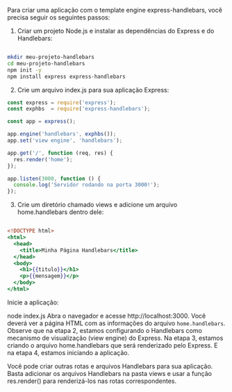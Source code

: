 Para criar uma aplicação com o template engine express-handlebars, você precisa seguir os seguintes passos:

1. Criar um projeto Node.js e instalar as dependências do Express e do Handlebars:
```bash

mkdir meu-projeto-handlebars
cd meu-projeto-handlebars
npm init -y
npm install express express-handlebars
```

2. Crie um arquivo index.js para sua aplicação Express:
```javascript
const express = require('express');
const exphbs  = require('express-handlebars');

const app = express();

app.engine('handlebars', exphbs());
app.set('view engine', 'handlebars');

app.get('/', function (req, res) {
  res.render('home');
});

app.listen(3000, function () {
  console.log('Servidor rodando na porta 3000!');
});
```

3. Crie um diretório chamado views e adicione um arquivo home.handlebars dentro dele:
```handlebars

<!DOCTYPE html>
<html>
  <head>
    <title>Minha Página Handlebars</title>
  </head>
  <body>
    <h1>{{titulo}}</h1>
    <p>{{mensagem}}</p>
  </body>
</html>
```

Inicie a aplicação:

node index.js
Abra o navegador e acesse http://localhost:3000. Você deverá ver a página HTML com as informações do arquivo `home.handlebars`.
Observe que na etapa 2, estamos configurando o Handlebars como mecanismo de visualização (view engine) do Express. Na etapa 3, estamos criando o arquivo home.handlebars que será renderizado pelo Express. E na etapa 4, estamos iniciando a aplicação.

Você pode criar outras rotas e arquivos Handlebars para sua aplicação. Basta adicionar os arquivos Handlebars na pasta views e usar a função res.render() para renderizá-los nas rotas correspondentes.